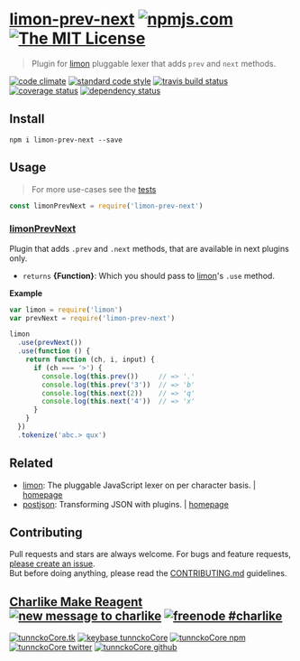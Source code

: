 # [limon-prev-next][author-www-url] [![npmjs.com][npmjs-img]][npmjs-url] [![The MIT License][license-img]][license-url] 

> Plugin for [limon][] pluggable lexer that adds `prev` and `next` methods.

[![code climate][codeclimate-img]][codeclimate-url] [![standard code style][standard-img]][standard-url] [![travis build status][travis-img]][travis-url] [![coverage status][coveralls-img]][coveralls-url] [![dependency status][david-img]][david-url]

## Install
```
npm i limon-prev-next --save
```

## Usage
> For more use-cases see the [tests](./test.js)

```js
const limonPrevNext = require('limon-prev-next')
```

### [limonPrevNext](index.js#L39)
Plugin that adds `.prev` and `.next` methods, that are available in next plugins only.

* `returns` **{Function}**: Which you should pass to [limon][]'s `.use` method.  

**Example**

```js
var limon = require('limon')
var prevNext = require('limon-prev-next')

limon
  .use(prevNext())
  .use(function () {
    return function (ch, i, input) {
      if (ch === '>') {
        console.log(this.prev())     // => '.'
        console.log(this.prev('3'))  // => 'b'
        console.log(this.next(2))    // => 'q'
        console.log(this.next('4'))  // => 'x'
      }
    }
  })
  .tokenize('abc.> qux')
```

## Related
* [limon](https://www.npmjs.com/package/limon): The pluggable JavaScript lexer on per character basis. | [homepage](https://github.com/limonjs/limon)
* [postjson](https://www.npmjs.com/package/postjson): Transforming JSON with plugins. | [homepage](https://github.com/postjson/postjson)

## Contributing
Pull requests and stars are always welcome. For bugs and feature requests, [please create an issue](https://github.com/tunnckoCore/limon-prev-next/issues/new).  
But before doing anything, please read the [CONTRIBUTING.md](./CONTRIBUTING.md) guidelines.

## [Charlike Make Reagent](http://j.mp/1stW47C) [![new message to charlike][new-message-img]][new-message-url] [![freenode #charlike][freenode-img]][freenode-url]

[![tunnckoCore.tk][author-www-img]][author-www-url] [![keybase tunnckoCore][keybase-img]][keybase-url] [![tunnckoCore npm][author-npm-img]][author-npm-url] [![tunnckoCore twitter][author-twitter-img]][author-twitter-url] [![tunnckoCore github][author-github-img]][author-github-url]

[limon]: https://github.com/limonjs/limon

[npmjs-url]: https://www.npmjs.com/package/limon-prev-next
[npmjs-img]: https://img.shields.io/npm/v/limon-prev-next.svg?label=limon-prev-next

[license-url]: https://github.com/tunnckoCore/limon-prev-next/blob/master/LICENSE
[license-img]: https://img.shields.io/badge/license-MIT-blue.svg

[codeclimate-url]: https://codeclimate.com/github/tunnckoCore/limon-prev-next
[codeclimate-img]: https://img.shields.io/codeclimate/github/tunnckoCore/limon-prev-next.svg

[travis-url]: https://travis-ci.org/tunnckoCore/limon-prev-next
[travis-img]: https://img.shields.io/travis/tunnckoCore/limon-prev-next/master.svg

[coveralls-url]: https://coveralls.io/r/tunnckoCore/limon-prev-next
[coveralls-img]: https://img.shields.io/coveralls/tunnckoCore/limon-prev-next.svg

[david-url]: https://david-dm.org/tunnckoCore/limon-prev-next
[david-img]: https://img.shields.io/david/tunnckoCore/limon-prev-next.svg

[standard-url]: https://github.com/feross/standard
[standard-img]: https://img.shields.io/badge/code%20style-standard-brightgreen.svg

[author-www-url]: http://www.tunnckocore.tk
[author-www-img]: https://img.shields.io/badge/www-tunnckocore.tk-fe7d37.svg

[keybase-url]: https://keybase.io/tunnckocore
[keybase-img]: https://img.shields.io/badge/keybase-tunnckocore-8a7967.svg

[author-npm-url]: https://www.npmjs.com/~tunnckocore
[author-npm-img]: https://img.shields.io/badge/npm-~tunnckocore-cb3837.svg

[author-twitter-url]: https://twitter.com/tunnckoCore
[author-twitter-img]: https://img.shields.io/badge/twitter-@tunnckoCore-55acee.svg

[author-github-url]: https://github.com/tunnckoCore
[author-github-img]: https://img.shields.io/badge/github-@tunnckoCore-4183c4.svg

[freenode-url]: http://webchat.freenode.net/?channels=charlike
[freenode-img]: https://img.shields.io/badge/freenode-%23charlike-5654a4.svg

[new-message-url]: https://github.com/tunnckoCore/ama
[new-message-img]: https://img.shields.io/badge/ask%20me-anything-green.svg

